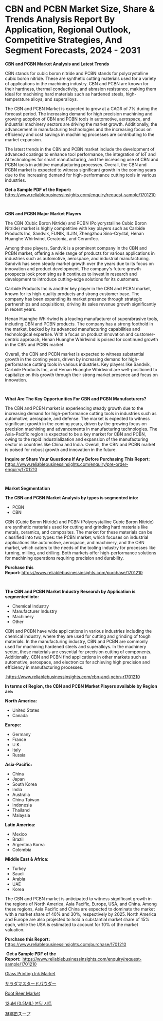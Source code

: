 <p><h1>CBN and PCBN Market Size, Share & Trends Analysis Report By Application, Regional Outlook, Competitive Strategies, And Segment Forecasts, 2024 - 2031</h1></p><p><strong>CBN and PCBN Market Analysis and Latest Trends</strong></p>
<p><p>CBN stands for cubic boron nitride and PCBN stands for polycrystalline cubic boron nitride. These are synthetic cutting materials used for a variety of applications in the machining industry. CBN and PCBN are known for their hardness, thermal conductivity, and abrasion resistance, making them ideal for machining hard materials such as hardened steels, high-temperature alloys, and superalloys.</p><p>The CBN and PCBN Market is expected to grow at a CAGR of 7% during the forecast period. The increasing demand for high precision machining and growing adoption of CBN and PCBN tools in automotive, aerospace, and industrial machinery sectors are driving the market growth. Additionally, the advancement in manufacturing technologies and the increasing focus on efficiency and cost savings in machining processes are contributing to the market expansion.</p><p>The latest trends in the CBN and PCBN market include the development of advanced coatings to enhance tool performance, the integration of IoT and AI technologies for smart manufacturing, and the increasing use of CBN and PCBN tools in additive manufacturing processes. Overall, the CBN and PCBN market is expected to witness significant growth in the coming years due to the increasing demand for high-performance cutting tools in various industries.</p></p>
<p><strong>Get a Sample PDF of the Report:&nbsp;</strong> <a href="https://www.reliablebusinessinsights.com/enquiry/request-sample/1701210">https://www.reliablebusinessinsights.com/enquiry/request-sample/1701210</a></p>
<p>&nbsp;</p>
<p><strong>CBN and PCBN Major Market Players</strong></p>
<p><p>The CBN (Cubic Boron Nitride) and PCBN (Polycrystalline Cubic Boron Nitride) market is highly competitive with key players such as Carbide Products Inc, Sandvik, FUNIK, ILJIN, Zhengzhou Sino-Crystal, Henan Huanghe Whirlwind, Ceratonia, and CeramTec.</p><p>Among these players, Sandvik is a prominent company in the CBN and PCBN market, offering a wide range of products for various applications in industries such as automotive, aerospace, and industrial manufacturing. Sandvik has seen steady market growth over the years due to its focus on innovation and product development. The company's future growth prospects look promising as it continues to invest in research and development to introduce cutting-edge solutions for its customers.</p><p>Carbide Products Inc is another key player in the CBN and PCBN market, known for its high-quality products and strong customer base. The company has been expanding its market presence through strategic partnerships and acquisitions, driving its sales revenue growth significantly in recent years.</p><p>Henan Huanghe Whirlwind is a leading manufacturer of superabrasive tools, including CBN and PCBN products. The company has a strong foothold in the market, backed by its advanced manufacturing capabilities and technological expertise. With a focus on product innovation and customer-centric approach, Henan Huanghe Whirlwind is poised for continued growth in the CBN and PCBN market.</p><p>Overall, the CBN and PCBN market is expected to witness substantial growth in the coming years, driven by increasing demand for high-performance cutting tools in various industries. Key players like Sandvik, Carbide Products Inc, and Henan Huanghe Whirlwind are well-positioned to capitalize on this growth through their strong market presence and focus on innovation.</p></p>
<p>&nbsp;</p>
<p><strong>What Are The Key Opportunities For CBN and PCBN Manufacturers?</strong></p>
<p><p>The CBN and PCBN market is experiencing steady growth due to the increasing demand for high-performance cutting tools in industries such as automotive, aerospace, and defense. The market is expected to witness significant growth in the coming years, driven by the growing focus on precision machining and advancements in manufacturing technologies. The Asia-Pacific region is expected to be a key market for CBN and PCBN, owing to the rapid industrialization and expansion of the manufacturing sector in countries like China and India. Overall, the CBN and PCBN market is poised for robust growth and innovation in the future.</p></p>
<p><strong>Inquire or Share Your Questions If Any Before Purchasing This Report:</strong> <a href="https://www.reliablebusinessinsights.com/enquiry/pre-order-enquiry/1701210">https://www.reliablebusinessinsights.com/enquiry/pre-order-enquiry/1701210</a></p>
<p>&nbsp;</p>
<p><strong>Market Segmentation</strong></p>
<p><strong>The CBN and PCBN Market Analysis by types is segmented into:</strong></p>
<p><ul><li>PCBN</li><li>CBN</li></ul></p>
<p><p>CBN (Cubic Boron Nitride) and PCBN (Polycrystalline Cubic Boron Nitride) are synthetic materials used for cutting and grinding hard materials like metals, ceramics, and composites. The market for these materials can be classified into two types: the PCBN market, which focuses on industrial applications like automotive, aerospace, and machinery, and the CBN market, which caters to the needs of the tooling industry for processes like turning, milling, and drilling. Both markets offer high-performance solutions for machining operations requiring precision and durability.</p></p>
<p><strong>Purchase this Report:&nbsp;</strong><a href="https://www.reliablebusinessinsights.com/purchase/1701210">https://www.reliablebusinessinsights.com/purchase/1701210</a></p>
<p>&nbsp;</p>
<p><strong>The CBN and PCBN Market Industry Research by Application is segmented into:</strong></p>
<p><ul><li>Chemical Industry</li><li>Manufacturer Industry</li><li>Machinery</li><li>Other</li></ul></p>
<p><p>CBN and PCBN have wide applications in various industries including the chemical industry, where they are used for cutting and grinding of tough materials. In the manufacturing industry, CBN and PCBN are commonly used for machining hardened steels and superalloys. In the machinery sector, these materials are essential for precision cutting of components. Additionally, CBN and PCBN find applications in other markets such as automotive, aerospace, and electronics for achieving high precision and efficiency in manufacturing processes.</p></p>
<p><a href="https://www.reliablebusinessinsights.com/cbn-and-pcbn-r1701210">&nbsp;https://www.reliablebusinessinsights.com/cbn-and-pcbn-r1701210</a></p>
<p><strong>In terms of Region, the CBN and PCBN Market Players available by Region are:</strong></p>
<p>
    <p> <strong> North America: </strong>
        <ul>
            <li>United States</li>
            <li>Canada</li>
        </ul>
        </p> 
    <p> <strong> Europe: </strong>
        <ul>
            <li>Germany</li>
            <li>France</li>
            <li>U.K.</li>
            <li>Italy</li>
            <li>Russia</li>
        </ul>
        </p> 
    <p> <strong> Asia-Pacific: </strong>
        <ul>
            <li>China</li>
            <li>Japan</li>
            <li>South Korea</li>
            <li>India</li>
            <li>Australia</li>
            <li>China Taiwan</li>
            <li>Indonesia</li>
            <li>Thailand</li>
            <li>Malaysia</li>
        </ul>
        </p> 
    <p> <strong> Latin America: </strong>
        <ul>
            <li>Mexico</li>
            <li>Brazil</li>
            <li>Argentina Korea</li>
            <li>Colombia</li>
        </ul>
        </p> 
    <p> <strong> Middle East & Africa: </strong>
        <ul>
            <li>Turkey</li>
            <li>Saudi</li>
            <li>Arabia</li>
            <li>UAE</li>
            <li>Korea</li>
        </ul>
    </p>
    </p>
<p><p>The CBN and PCBN market is anticipated to witness significant growth in the regions of North America, Asia Pacific, Europe, USA, and China. Among these regions, Asia Pacific and China are expected to dominate the market with a market share of 40% and 30%, respectively by 2025. North America and Europe are also projected to hold a substantial market share of 15% each, while the USA is estimated to account for 10% of the market valuation.</p></p>
<p><strong>Purchase this Report: </strong><a href="https://www.reliablebusinessinsights.com/purchase/1701210">https://www.reliablebusinessinsights.com/purchase/1701210</a></p>
<p>&nbsp;<strong>Get a Sample PDF of the Report:&nbsp;&nbsp;</strong><a href="https://www.reliablebusinessinsights.com/enquiry/request-sample/1701210">https://www.reliablebusinessinsights.com/enquiry/request-sample/1701210</a></p>
<p><strong></strong></p>
<p><p><a href="https://github.com/wwwkeltoum/Market-Research-Report-List-3/blob/main/glass-printing-ink-market.md">Glass Printing Ink Market</a></p><p><a href="https://github.com/nemesis2824/Market-Research-Report-List-2/blob/main/6892384124887.md">サラダマスタードパウダー</a></p><p><a href="https://issuu.com/reportprime-2/docs/root-beer-market-size-2030.pptx">Root Beer Market</a></p><p><a href="https://github.com/milikokao84/Market-Research-Report-List-1/blob/main/2098165109496.md">12µM (0.5MIL) 본딩 시트</a></p><p><a href="https://github.com/CieloStamm/Market-Research-Report-List-1/blob/main/5500866124888.md">凝縮缶スープ</a></p></p>